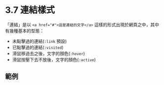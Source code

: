 # 3.7 連結樣式

「連結」是以 `<a href="#">這是連結的文字</a>` 這樣的形式出現於網頁之中，其中有幾種基本的型態：

* 未點擊過的連結\(`:link` 預設\)
* 已點擊過的連結\(`:visited`\)
* 滑鼠移過去之後，文字的顏色\(`:hover`\)
* 滑鼠按壓下去不放後，文字的顏色\(`:active`\)

## 範例



